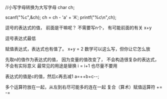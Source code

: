 //小写字母转换为大写字母
char ch;

scanf("%c",&ch);
ch = ch - 'a' + 'A';
printf("%c\n",ch);

逗号的表达式的值，
前面是干嘛呢？
不需要写n个，
有可能前面的有关
x+y

逗号表达式最低

赋值表达式，表达式也有值了。
x+y = 2 数学可以这么写，但你让它怎么放


先取n的值作为表达式的值，
因为变量的值改变了，
不会构造很复杂的表达式，不会有实际意义
最常见的用途是替换 i = i+1
也尽量不要用

表达式的值是c的值，然后c再去减1
a=++b+c--;

多个运算符放在一起，从左到右尽可能多的连在一起
复合（算术）赋值运算符 += -=





